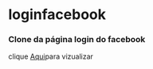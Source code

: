 # loginfacebook
<h3>Clone da página login do facebook</h3>
clique <a href="https://doncarderms.github.io/loginfacebook/login-facebook.html">Aqui</a>para vizualizar
